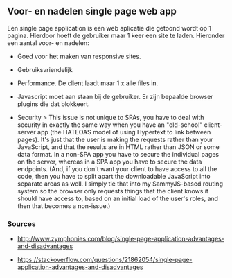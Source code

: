 ## Voor- en nadelen single page web app 

Een single page application is een web aplicatie die getoond wordt op 1 pagina. Hierdoor hoeft de gebruiker maar 1 keer een site te laden. Hieronder een aantal voor- en nadelen:

- Goed voor het maken van responsive sites.
- Gebruiksvriendelijk 
- Performance. De client laadt maar 1 x alle files in.

- Javascript moet aan staan bij de gebruiker. Er zijn bepaalde browser plugins die dat blokkeert.
- Security > This issue is not unique to SPAs, you have to deal with security in exactly the same way when you have an "old-school" client-server app (the HATEOAS model of using Hypertext to link between pages). It's just that the user is making the requests rather than your JavaScript, and that the results are in HTML rather than JSON or some data format. In a non-SPA app you have to secure the individual pages on the server, whereas in a SPA app you have to secure the data endpoints. (And, if you don't want your client to have access to all the code, then you have to split apart the downloadable JavaScript into separate areas as well. I simply tie that into my SammyJS-based routing system so the browser only requests things that the client knows it should have access to, based on an initial load of the user's roles, and then that becomes a non-issue.) 



### Sources 
- http://www.zymphonies.com/blog/single-page-application-advantages-and-disadvantages


- https://stackoverflow.com/questions/21862054/single-page-application-advantages-and-disadvantages
